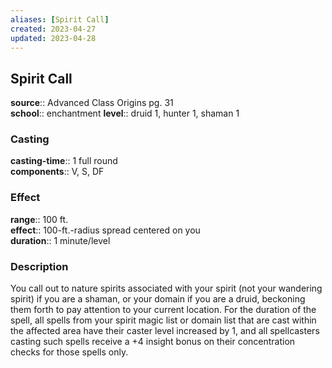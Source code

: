 ```yaml
---
aliases: [Spirit Call]
created: 2023-04-27
updated: 2023-04-28
---
```


## Spirit Call

**source**:: Advanced Class Origins pg. 31  
**school**:: enchantment
**level**:: druid 1, hunter 1, shaman 1

### Casting

**casting-time**:: 1 full round  
**components**:: V, S, DF

### Effect

**range**:: 100 ft.  
**effect**:: 100-ft.-radius spread centered on you  
**duration**:: 1 minute/level

### Description

You call out to nature spirits associated with your spirit (not your wandering spirit) if you are a shaman, or your domain if you are a druid, beckoning them forth to pay attention to your current location. For the duration of the spell, all spells from your spirit magic list or domain list that are cast within the affected area have their caster level increased by 1, and all spellcasters casting such spells receive a +4 insight bonus on their concentration checks for those spells only.
